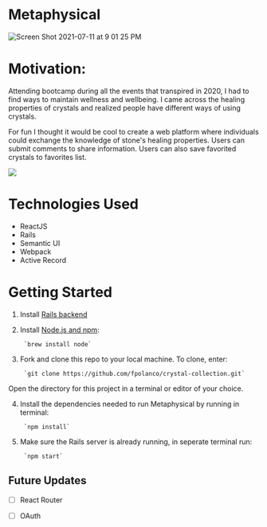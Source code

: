 # Metaphysical
![Screen Shot 2021-07-11 at 9 01 25 PM](https://user-images.githubusercontent.com/59297307/125311326-54ac9100-e301-11eb-939f-1728d2ee0b25.png)

# Motivation:
Attending bootcamp during all the events that transpired in 2020, I had to find ways to maintain wellness and wellbeing. I came across the healing properties of crystals and realized people have different ways of using crystals.

For fun I thought it would be cool to create a web platform where individuals could exchange the knowledge of stone's healing properties. Users can submit comments to share information. Users can also save favorited crystals to favorites list.

![](metaphysicaldemo.gif)

# Technologies Used
- ReactJS
- Rails
- Semantic UI
- Webpack
- Active Record

# Getting Started
1. Install [Rails backend](https://github.com/fpolanco/metaphysical-backend/tree/main)
 
2. Install [Node.js and npm](https://docs.npmjs.com/getting-started):

        `brew install node`

3. Fork and clone this repo to your local machine. To clone, enter:

        `git clone https://github.com/fpolanco/crystal-collection.git`
Open the directory for this project in a terminal or editor of your choice.

4. Install the dependencies needed to run Metaphysical by running in terminal:

        `npm install`

5. Make sure the Rails server is already running, in seperate terminal run:
 
        `npm start`
        
    
## Future Updates

- [ ] React Router
- [ ] OAuth


